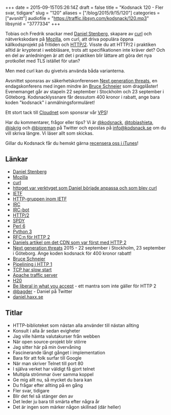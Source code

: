 +++
date = 2015-09-15T05:26:14Z
draft = false
title = "Kodsnack 120 - Fler svar, tidigare"
slug = "120"
aliases = ["/blog/2015/9/15/120"]
categories = ["avsnitt"]
audiofile = "https://traffic.libsyn.com/kodsnack/120.mp3"
libsynid = "3777334"
+++

Tobias och Fredrik snackar med [Daniel Stenberg](https://twitter.com/bagder), skapare av [curl](http://curl.haxx.se/) och nätverkskodare på [Mozilla](https://www.mozilla.org/sv-SE/), om curl, att driva populära öppna källkodsprojekt på fritiden och [HTTP/2](https://http2.github.io/). Visste du att HTTP/2 i praktiken alltid är krypterat i webbläsare, trots att specifikationen inte kräver det? Och en del av anledningen är att det i praktiken blir lättare att göra det nya protkollet med TLS istället för utan?

Men med curl kan du givetvis använda båda varianterna.

Avsnittet sponsras av säkerhetskonferensen [Next generation threats](http://www.nextgenerationthreats.se), en endagskonferens med ingen mindre än [Bruce Schneier](https://en.wikipedia.org/wiki/Bruce_Schneier) som dragplåster! Evenemanget går av stapeln 22 september i Stockholm och 23 september i Göteborg. Kodsnacklyssnare får dessutom 400 kronor i rabatt, ange bara koden "kodsnack" i anmälningsformuläret!

Ett stort tack till [Cloudnet](http://www.cloudnet.se) som sponsrar vår [VPS](http://en.wikipedia.org/wiki/Virtual_private_server)!

Har du kommentarer, frågor eller tips? Vi är [@kodsnack](https://www.twitter.com/kodsnack), [@tobiashieta](https://www.twitter.com/tobiashieta), [@iskrig](https://www.twitter.com/iskrig) och [@bjoreman](https://www.twitter.com/bjoreman) på Twitter och epostas på [info@kodsnack.se](mailto:info@kodsnack.se) om du vill skriva längre. Vi läser allt som skickas.

Gillar du Kodsnack får du hemskt gärna [recensera oss i iTunes](http://itunes.apple.com/se/podcast/kodsnack/id561631498?l=en)!

## Länkar ##
* [Daniel Stenberg](https://twitter.com/bagder)
* [Mozilla](https://www.mozilla.org/sv-SE/)
* [curl](http://curl.haxx.se/)
* [httpget var verktyget som Daniel började anpassa och som blev curl](http://curl.haxx.se/docs/history.html)
* [IETF](https://en.wikipedia.org/wiki/Internet_Engineering_Task_Force)
* [HTTP-gruppen inom IETF](http://datatracker.ietf.org/wg/httpbis/documents/)
* [IRC](https://en.wikipedia.org/wiki/Internet_Relay_Chat)
* [IRC-bot](https://en.wikipedia.org/wiki/IRC_bot)
* [HTTP/2](https://http2.github.io/)
* [SPDY](http://tools.ietf.org/html/draft-mbelshe-httpbis-spdy-00)
* [Perl 6](https://en.wikipedia.org/wiki/Perl_6)
* [Python 3](https://wiki.python.org/moin/Python2orPython3)
* [RFC:n för HTTP 2](https://tools.ietf.org/html/rfc7540)
* [Daniels artikel om det CDN som var först med HTTP 2](http://daniel.haxx.se/blog/2015/08/27/content-over-http2/)
* [Next generation threats](http://www.nextgenerationthreats.se) 2015 - 22 september i Stockholm, 23 september i Göteborg. Ange koden kodsnack för 400 kronor rabatt!
* [Bruce Schneier](https://en.wikipedia.org/wiki/Bruce_Schneier)
* [Pipelining i HTTP 1](https://en.wikipedia.org/wiki/HTTP_pipelining)
* [TCP har slow start](https://en.wikipedia.org/wiki/Slow-start)
* [Apache traffic server](http://trafficserver.apache.org/)
* [H20](https://h2o.examp1e.net/)
* [Be liberal in what you accept](https://en.wikipedia.org/wiki/Robustness_principle) - ett mantra som inte gäller för HTTP 2
* [@bagder](https://twitter.com/bagder) - Daniel på Twitter
* [daniel.haxx.se](http://daniel.haxx.se/)

## Titlar ##
* HTTP-biblioteket som nästan alla använder till nästan allting
* Konsult i alla år sedan evigheter
* Jag ville hämta valutakurser från webben
* När open source-projekt blir större
* Jag sitter här på min övervåning
* Fascinerande långt gånget i implementation
* Bara för att folk surfar till Google
* När man skriver Telnet till port 80
* I själva verket har väldigt få gjort telnet
* Multipla strömmar över samma koppel
* Ge mig allt nu, så mycket du bara kan
* Du frågar efter allting på en gång
* Fler svar, tidigare
* Blir det fel så stänger den av
* Det leder ju bara till smärta efter några år
* Det är ingen som märker någon skillnad (där heller)